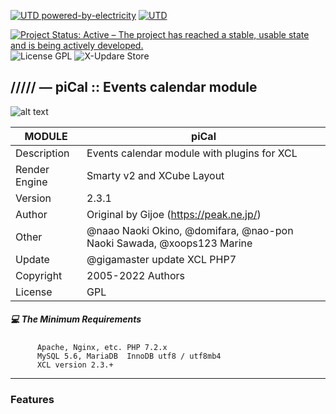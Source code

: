 [![UTD powered-by-electricity](http://ForTheBadge.com/images/badges/powered-by-electricity.svg)](https://github.com/gigamaster/xelfinder)
[![UTD](https://forthebadge.com/images/badges/built-with-love.svg)](https://github.com/gigamaster/xelfinder)

[![Project Status: Active – The project has reached a stable, usable state and is being actively developed.](https://www.repostatus.org/badges/2.0.0/active.svg)](https://github.com/xoopscube/xcl)
![License GPL](https://img.shields.io/badge/License-GPL-green)
![X-Updare Store](https://img.shields.io/badge/X--Update%20Store-Pending-red)

## ///// — piCal :: Events calendar module

![alt text](https://repository-images.githubusercontent.com/347963527/8c04d798-5562-4443-8e55-656298649231)


MODULE | piCal
------------ | -------------
Description | Events calendar module with plugins for XCL
Render Engine | Smarty v2 and XCube Layout
Version | 2.3.1
Author | Original by Gijoe (https://peak.ne.jp/)
Other | @naao Naoki Okino, @domifara, @nao-pon Naoki Sawada, @xoops123 Marine 
Update | @gigamaster update XCL PHP7
Copyright | 2005-2022 Authors
License | GPL


##### :computer: The Minimum Requirements



          Apache, Nginx, etc. PHP 7.2.x
          MySQL 5.6, MariaDB  InnoDB utf8 / utf8mb4
          XCL version 2.3.+



-----

### Features
